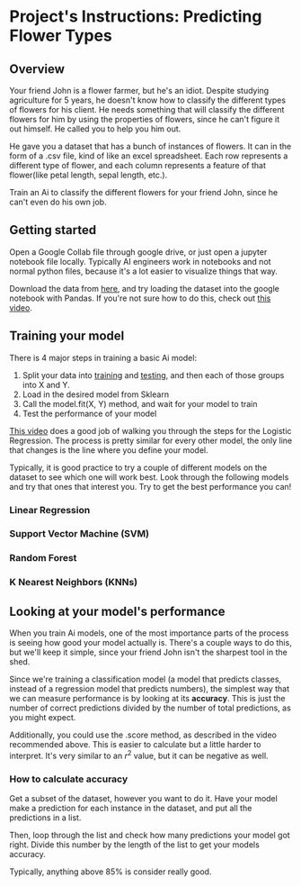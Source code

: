 # Project's Instructions: Predicting Flower Types
## Overview

Your friend John is a flower farmer, but he's an idiot. Despite studying agriculture for 5 years, he doesn't know how to classify the different types of flowers for his client. He needs something that will classify the different flowers for him by using the properties of flowers, since he can't figure it out himself. He called you to help you him out.

He gave you a dataset that has a bunch of instances of flowers. It can in the form of a .csv file, kind of like an excel spreadsheet. Each row represents a different type of flower, and each column represents a feature of that flower(like petal length, sepal length, etc.). 

Train an Ai to classify the different flowers for your friend John, since he can't even do his own job.    

## Getting started

Open a Google Collab file through google drive, or just open a jupyter notebook file locally. Typically AI engineers work in notebooks and not normal python files, because it's a lot easier to visualize things that way.

Download the data from [here](https://www.kaggle.com/datasets/uciml/iris), and try loading the dataset into the google notebook with Pandas. If you're not sure how to do this, check out [this video](https://www.youtube.com/watch?v=VCllZKM7Njk).

## Training your model

There is 4 major steps in training a basic Ai model:
1. Split your data into <ins>training</ins> and <ins>testing</ins>, and then each of those groups into X and Y.
2. Load in the desired model from Sklearn
3. Call the model.fit(X, Y) method, and wait for your model to train
4. Test the performance of your model

[This video](https://www.youtube.com/watch?v=f3ZJbTyz_pU) does a good job of walking you through the steps for the Logistic Regression. The process is pretty similar for every other model, the only line that changes is the line where you define your model. 
 
Typically, it is good practice to try a couple of different models on the dataset to see which one will work best. Look through the following models and try that ones that interest you. Try to get the best performance you can!

### Linear Regression

### Support Vector Machine (SVM)

### Random Forest

### K Nearest Neighbors  (KNNs)


## Looking at your model's performance

When you train Ai models, one of the most importance parts of the process is seeing how good your model actually is. There's a couple ways to do this, but we'll keep it simple, since your friend John isn't the sharpest tool in the shed.

Since we're training a classification model (a model that predicts classes, instead of a regression model that predicts numbers), the simplest way that we can measure performance is by looking at its **accuracy**. This is just the number of correct predictions divided by the number of total predictions, as you might expect.

Additionally, you could use the .score method, as described in the video recommended above. This is easier to calculate but a little harder to interpret. It's very similar to an $r^2$ value, but it can be negative as well.

### How to calculate accuracy

Get a subset of the dataset, however you want to do it. Have your model make a prediction for each instance in the dataset, and put all the predictions in a list.

Then, loop through the list and check how many predictions your model got right. Divide this number by the length of the list to get your models accuracy. 

Typically, anything above 85% is consider really good.        
